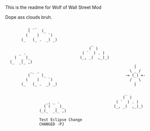 This is the readme for Wolf of Wall Street Mod

Dope ass clouds bruh.

              _  _
              ( `   )_
             (    )    `)
           (_   (_ .  _) _)
                                          _
                                         (  )
          _ .                         ( `  ) . )
        (  _ )_                      (_, _(  ,_)_)
      (_  _(_ ,)
                                                             |
               _  _                                        \ _ /
              ( `   )_                                   -= (_) =-
             (    )    `)                                  /   \
           (_   (_ .  _) _)                                  |

                                                         _
                                                        (  )
                      _, _ .                         ( `  ) . )
                     ( (  _ )_                      (_, _(  ,_)_)
                   (_(_  _(_ ,)
                   
                   Test Eclipse Change
                   CHANGED -PJ